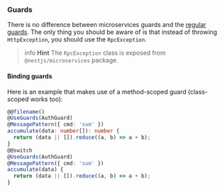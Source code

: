 ### Guards

There is no difference between microservices guards and the [regular guards](/guards). The only thing you should be aware of is that instead of throwing `HttpException`, you should use the `RpcException`.

> info **Hint** The `RpcException` class is exposed from `@nestjs/microservices` package.

#### Binding guards

Here is an example that makes use of a method-scoped guard (class-scoped works too):

```typescript
@@filename()
@UseGuards(AuthGuard)
@MessagePattern({ cmd: 'sum' })
accumulate(data: number[]): number {
  return (data || []).reduce((a, b) => a + b);
}
@@switch
@UseGuards(AuthGuard)
@MessagePattern({ cmd: 'sum' })
accumulate(data) {
  return (data || []).reduce((a, b) => a + b);
}
```
